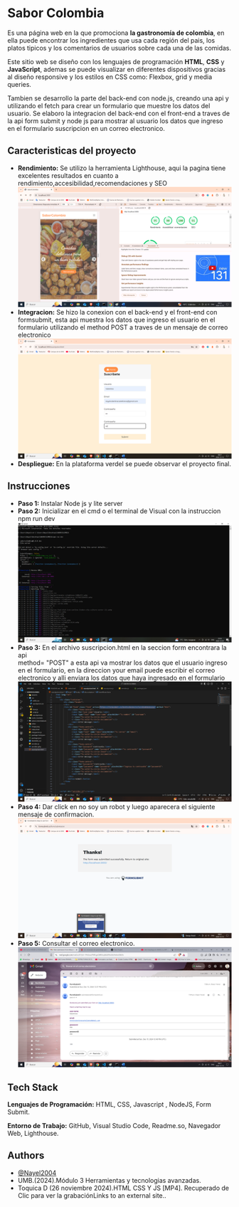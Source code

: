 
# Sabor Colombia
Es una página web en la que promociona **la gastronomía de colombia**, en ella puede encontrar los ingredientes que usa cada región del pais, los platos tipicos y los comentarios de usuarios sobre cada una de las comidas.

Este sitio web se diseño con los lenguajes de programación **HTML**, **CSS** y **JavaScript**, ademas se puede visualizar en diferentes dispositivos gracias al diseño responsive y los estilos en CSS como: Flexbox, grid y media queries.

Tambien se desarrollo la parte del back-end con node.js, creando una api y utilizando el fetch para crear un formulario que muestre los datos del usuario.
Se elaboro la integracion del back-end con el front-end a traves de la api form submit y node js para mostrar al usuario los datos que ingreso en el 
formulario suscripcion en un correo electronico.


## Caracteristicas del proyecto
- **Rendimiento:** Se utilizo la herramienta Lighthouse, aqui la pagina tiene excelentes resultados en cuanto a rendimiento,accesibilidad,recomendaciones y SEO
![App Screenshot](ASSETS/Screenshots/LIGHTHOUSE.png)
- **Integracion:** Se hizo la conexion con el back-end y el front-end con formsubmit, esta api muestra los datos que ingreso el usuario en el formulario utilizando el method POST a traves de un mensaje de correo electronico
![App Screenshot](ASSETS/Screenshots/datos.png)
- **Despliegue:** En la plataforma verdel se puede observar el proyecto final.




## Instrucciones
- **Paso 1:** Instalar Node js y lite server
- **Paso 2:** Inicializar en el cmd o el terminal de Visual con la instruccion npm run dev
![App Screenshot](ASSETS/Screenshots/lite-server.png)
- **Paso 3:** En el archivo suscripcion.html en la seccion form encontrara la api <form action="https://formsubmit.co/your@email.com" method="POST"> method= "POST" a esta api va mostrar los datos que el usuario ingreso en el formulario, en la direccion your email puede escribir el correo electronico y alli enviara los datos que haya ingresado en el formulario
![App Screenshot](ASSETS/Screenshots/SUSCRIPCION.png)
- **Paso 4:** Dar click en no soy un robot y luego aparecera el siguiente mensaje de confirmacion.
![App Screenshot](ASSETS/Screenshots/datos%20subidos.png)
- **Paso 5:** Consultar el correo electronico.
![App Screenshot](ASSETS/Screenshots/correo.png)


## Tech Stack

**Lenguajes de Programación:** HTML, CSS, Javascript , NodeJS, Form Submit.

**Entorno de Trabajo:** GitHub, Visual Studio Code, Readme.so, Navegador
Web, Lighthouse.




## Authors

- [@Nayel2004](https://www.github.com/Nayel2004)
- UMB.(2024).Módulo 3 Herramientas y tecnologias avanzadas.
- Toquica D (26 noviembre 2024).HTML CSS Y JS [MP4]. Recuperado de  Clic para ver la grabaciónLinks to an external site..




